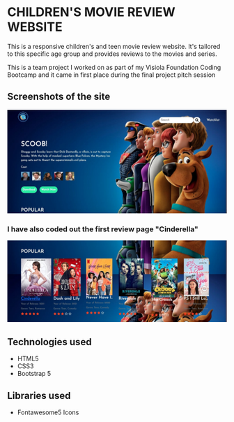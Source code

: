  # CHILDREN'S MOVIE REVIEW WEBSITE
 This is a responsive children's and teen movie review website. It's tailored to this specific age group and provides reviews to the movies and series.

 This is a team project I worked on as part of my Visiola Foundation Coding Bootcamp and it came in first place during the final project pitch session

 ## Screenshots of the site
 <img src= "screenshot.jpg">

 ### I have also coded out the first review page "Cinderella"
 <img src= "cinderella img.jpg">

 ## Technologies used
 <ul>
 <li>HTML5</li>
 <li>CSS3</li>
 <li>Bootstrap 5</li>
 </ul>

 ## Libraries used
 <ul>
 <li>Fontawesome5 Icons</li>
 </ul>


